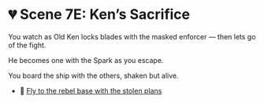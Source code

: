 
# 💔 Scene 7E: Ken’s Sacrifice

You watch as Old Ken locks blades with the masked enforcer — then lets go of the fight.

He becomes one with the Spark as you escape.

You board the ship with the others, shaken but alive.

- 🌠 [Fly to the rebel base with the stolen plans](../space-battles/scene8A.md)
